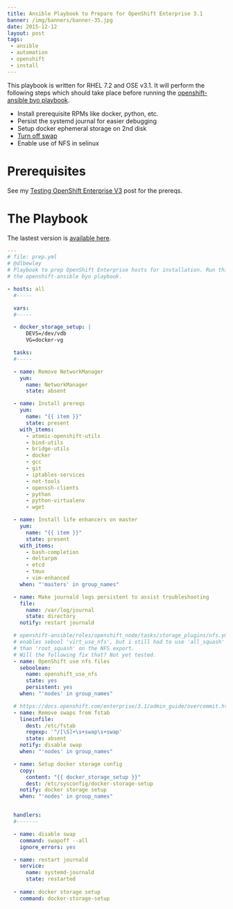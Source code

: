 ```yaml
---
title: Ansible Playbook to Prepare for OpenShift Enterprise 3.1
banner: /img/banners/banner-35.jpg
date: 2015-12-12
layout: post
tags:
 - ansible
 - automation
 - openshift
 - install
---
```


This playbook is written for RHEL 7.2 and OSE v3.1. It will perform the following steps which should take place before running the [openshift-ansible byo playbook](https://github.com/openshift/openshift-ansible/blob/master/playbooks/byo/config.yml).

- Install prerequisite RPMs like docker, python, etc.
- Persist the systemd journal for easier debugging
- Setup docker ephemeral storage on 2nd disk
- [Turn off swap](https://docs.openshift.com/enterprise/3.1/admin_guide/overcommit.html#disable-swap-memory)
- Enable use of NFS in selinux

# Prerequisites #

See my [Testing OpenShift Enterprise V3](http://guifreelife.com/blog/2015/07/28/Testing-OpenShift-Enterprise-V3) post for the prereqs.

# The Playbook #

The lastest version is [available here](https://github.com/dlbewley/playbook-openshift/blob/master/prep.yml).

```yaml
---
# file: prep.yml
# @dlbewley
# Playbook to prep OpenShift Enterprise hosts for installation. Run this before
# the openshift-ansible byo playbook.

- hosts: all
  #-----

  vars:
  #-----

  - docker_storage_setup: |
      DEVS=/dev/vdb
      VG=docker-vg

  tasks:
  #-----

  - name: Remove NetworkManager
    yum:
      name: NetworkManager
      state: absent

  - name: Install prereqs
    yum:
      name: "{{ item }}"
      state: present
    with_items:
      - atomic-openshift-utils
      - bind-utils
      - bridge-utils
      - docker
      - gcc
      - git
      - iptables-services
      - net-tools
      - openssh-clients
      - python
      - python-virtualenv
      - wget

  - name: Install life enhancers on master
    yum:
      name: "{{ item }}"
      state: present
    with_items:
      - bash-completion
      - deltarpm
      - etcd
      - tmux
      - vim-enhanced
    when: "'masters' in group_names"

  - name: Make journald logs persistent to assist troubleshooting
    file:
      name: /var/log/journal
      state: directory
    notify: restart journald

  # openshift-ansible/roles/openshift_node/tasks/storage_plugins/nfs.yml
  # enables sebool 'virt_use_nfs', but i still had to use 'all_squash' rather
  # than 'root_squash' on the NFS export. 
  # Will the following fix that? Not yet tested.
  - name: OpenShift use nfs files
    seboolean:
      name: openshift_use_nfs
      state: yes
      persistent: yes
    when: "'nodes' in group_names"

  # https://docs.openshift.com/enterprise/3.1/admin_guide/overcommit.html#disable-swap-memory
  - name: Remove swaps from fstab
    lineinfile:
      dest: /etc/fstab
      regexp: '^/[\S]+\s+swap\s+swap'
      state: absent
    notify: disable swap
    when: "'nodes' in group_names"

  - name: Setup docker storage config
    copy:
      content: "{{ docker_storage_setup }}"
      dest: /etc/sysconfig/docker-storage-setup
    notify: docker storage setup
    when: "'nodes' in group_names"


  handlers:
  #-------

  - name: disable swap
    command: swapoff --all
    ignore_errors: yes

  - name: restart journald
    service:
      name: systemd-journald
      state: restarted
  
  - name: docker storage setup
    command: docker-storage-setup
```
